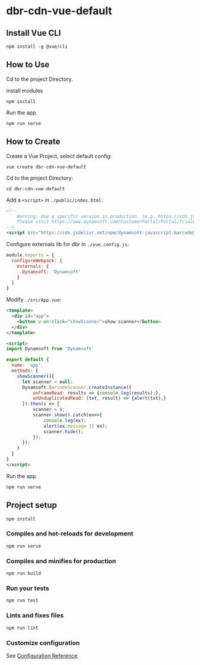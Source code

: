 # dbr-cdn-vue-default

## Install Vue CLI

```
npm install -g @vue/cli
```

## How to Use

Cd to the project Directory.

install modules
```
npm install
```

Run the app.
```
npm run serve
```

## How to Create

Create a Vue Project, select default config:
```
vue create dbr-cdn-vue-default
```

Cd to the project Directory:
```
cd dbr-cdn-vue-default
```

Add a `<script>` in `./public/index.html`:
```html
<!--
    Warning: Use a specific version in production. (e.g. https://cdn.jsdelivr.net/npm/dynamsoft-javascript-barcode@x.x.x/dist/dbr.min.js)
    Please visit https://www.dynamsoft.com/CustomerPortal/Portal/TrialLicense.aspx to get trial license.
-->
<script src="https://cdn.jsdelivr.net/npm/dynamsoft-javascript-barcode@7/dist/dbr.min.js" data-productKeys="LICENSE-KEY"></script>
```

Configure externals lib for dbr in `./vue.config.js`:
```js
module.exports = {
  configureWebpack: {
    externals: {
      Dynamsoft: 'Dynamsoft'
    }
  }
}
```

Modify `./src/App.vue`:
```html
<template>
  <div id="app">
    <button v-on:click="showScanner">show scanner</button>
  </div>
</template>

<script>
import Dynamsoft from 'Dynamsoft'

export default {
  name: 'app',
  methods: {
    showScanner(){
      let scanner = null;
      Dynamsoft.BarcodeScanner.createInstance({
          onFrameRead: results => {console.log(results);},
          onUnduplicatedRead: (txt, result) => {alert(txt);}
      }).then(s => {
          scanner = s;
          scanner.show().catch(ex=>{
              console.log(ex);
              alert(ex.message || ex);
              scanner.hide();
          });
      });
    }
  }
}
</script>
```

Run the app.
```
npm run serve
```

## Project setup
```
npm install
```

### Compiles and hot-reloads for development
```
npm run serve
```

### Compiles and minifies for production
```
npm run build
```

### Run your tests
```
npm run test
```

### Lints and fixes files
```
npm run lint
```

### Customize configuration
See [Configuration Reference](https://cli.vuejs.org/config/).
